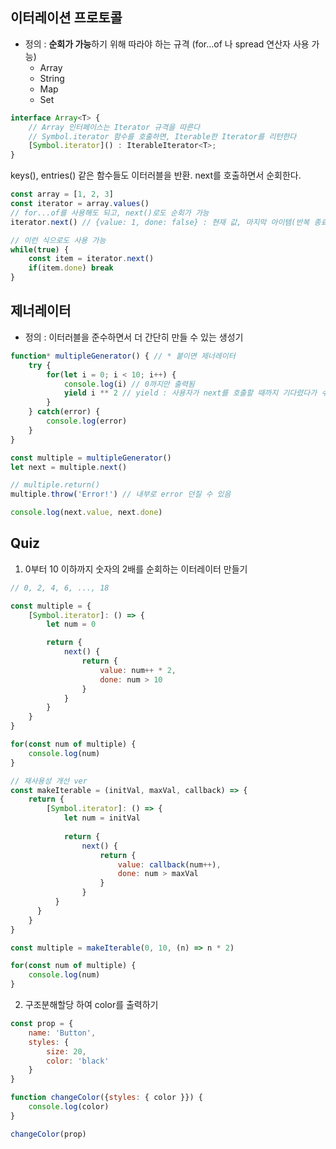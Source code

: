 ## 이터레이션 프로토콜

- 정의 : **순회가 가능**하기 위해 따라야 하는 규격 (for…of 나 spread 연산자 사용 가능)
    - Array
    - String
    - Map
    - Set

```jsx
interface Array<T> {
	// Array 인터페이스는 Iterator 규격을 따른다
	// Symbol.iterator 함수를 호출하면, Iterable한 Iterator를 리턴한다
	[Symbol.iterator]() : IterableIterator<T>;
}
```

keys(), entries() 같은 함수들도 이터러블을 반환. next를 호출하면서 순회한다.

```jsx
const array = [1, 2, 3]
const iterator = array.values()
// for...of를 사용해도 되고, next()로도 순회가 가능
iterator.next() // {value: 1, done: false} : 현재 값, 마지막 아이템(반복 종료) 여부

// 이런 식으로도 사용 가능
while(true) {
	const item = iterator.next()
	if(item.done) break
}
```

## 제너레이터

- 정의 : 이터러블을 준수하면서 더 간단히 만들 수 있는 생성기

```jsx
function* multipleGenerator() { // * 붙이면 제너레이터
	try {
		for(let i = 0; i < 10; i++) {
			console.log(i) // 0까지만 출력됨
			yield i ** 2 // yield : 사용자가 next를 호출할 때까지 기다렸다가 수행 (제어권 양도)
		}
	} catch(error) {
		console.log(error)
	}
}

const multiple = multipleGenerator()
let next = multiple.next()

// multiple.return()
multiple.throw('Error!') // 내부로 error 던질 수 있음

console.log(next.value, next.done)
```

## Quiz

1. 0부터 10 이하까지 숫자의 2배를 순회하는 이터레이터 만들기

```jsx
// 0, 2, 4, 6, ..., 18

const multiple = {
	[Symbol.iterator]: () => {
		let num = 0

		return {
			next() {
				return {
					value: num++ * 2,
					done: num > 10
				}
			}
		}
	}
}

for(const num of multiple) {
	console.log(num)
}

// 재사용성 개선 ver
const makeIterable = (initVal, maxVal, callback) => {
	return {
		[Symbol.iterator]: () => {
			let num = initVal
	
			return {
				next() {
					return {
						value: callback(num++),
						done: num > maxVal
					}
				}
		  }
	  }
	}
}

const multiple = makeIterable(0, 10, (n) => n * 2)

for(const num of multiple) {
	console.log(num)
}
```

2. 구조분해할당 하여 color를 출력하기

```jsx
const prop = {
	name: 'Button',
	styles: {
		size: 20,
		color: 'black'
	}
}

function changeColor({styles: { color }}) {
	console.log(color)
}

changeColor(prop)
```
